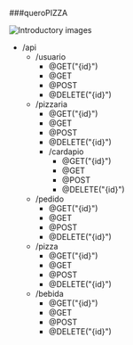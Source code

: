 ###queroPIZZA

![Introductory images](http://static.splashnology.com/articles/45_Creative_Icon_Designs/Pizza_Icon_by_Creativedash.png)

- /api
  + /usuario
    * @GET("{id}")
    * @GET
    * @POST
    * @DELETE("{id}")
  + /pizzaria
    * @GET("{id}")
    * @GET
    * @POST
    * @DELETE("{id}")
    * /cardapio 
      - @GET("{id}")
      - @GET
      - @POST
      - @DELETE("{id}")
  + /pedido
    * @GET("{id}")
    * @GET
    * @POST
    * @DELETE("{id}")
  + /pizza
    * @GET("{id}")
    * @GET
    * @POST
    * @DELETE("{id}")
  + /bebida
    * @GET("{id}")
    * @GET
    * @POST
    * @DELETE("{id}")

